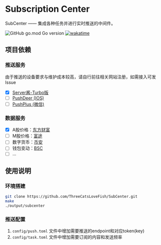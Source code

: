 # Subscription Center

SubCenter —— 集成各种任务并进行实时推送的中间件。

![GitHub go.mod Go version](https://img.shields.io/github/go-mod/go-version/ThreeCatsLoveFish/SubCenter)
[![wakatime](https://wakatime.com/badge/github/ThreeCatsLoveFish/SubCenter.svg)](https://wakatime.com/badge/github/ThreeCatsLoveFish/SubCenter)

## 项目依赖

### 推送服务

由于推送的设备要求与维护成本较高，请自行前往相关网站注册，如需接入可发Issue

- [x] [Server酱-Turbo版](https://sct.ftqq.com/)
- [ ] [PushDeer (IOS)](https://github.com/easychen/pushdeer)
- [ ] [PushPlus (微信)]()

### 数据服务

- [x] A股价格：[东方财富](https://push2.eastmoney.com/)
- [ ] M股价格：[富途](https://www.futunn.com/)
- [ ] 数字货币：[币安](https://www.binance.com/)
- [ ] 钱包变动：[BSC](https://github.com/binance-chain/bsc)
- [ ] ...

## 使用说明

### 环境搭建

```bash
git clone https://github.com/ThreeCatsLoveFish/SubCenter.git
make
./output/subcenter
```

### 推送配置

1. `config/push.toml` 文件中增加需要推送的endpoint和对应token(key)
2. `config/task.toml` 文件中增加需要订阅的内容和发送频率
